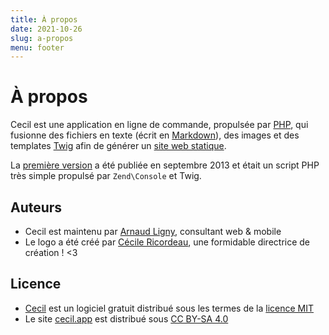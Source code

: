```yaml
---
title: À propos
date: 2021-10-26
slug: a-propos
menu: footer
---
```


# À propos

Cecil est une application en ligne de commande, propulsée par [PHP](https://www.php.net), qui fusionne des fichiers en texte (écrit en [Markdown](https://daringfireball.net/projects/markdown/)), des images et des templates [Twig](https://twig.symfony.com) afin de générer un [site web statique](https://en.wikipedia.org/wiki/Static_web_page).

La [première version](https://github.com/Cecilapp/Cecil/commit/58cd48bcc72baa7636ffdd0520d26c2847130537) a été publiée en septembre 2013 et était un script PHP très simple propulsé par `Zend\Console` et Twig.

## Auteurs

- Cecil est maintenu par [Arnaud Ligny](https://arnaudligny.fr), consultant web & mobile
- Le logo a été créé par [Cécile Ricordeau](https://www.cecillie.fr), une formidable directrice de création ! <3

## Licence

- [Cecil](https://github.com/Cecilapp/Cecil/) est un logiciel gratuit distribué sous les termes de la [licence MIT](https://github.com/Cecilapp/Cecil/blob/master/LICENSE )
- Le site [cecil.app](https://cecil.app) est distribué sous [CC BY-SA 4.0](https://creativecommons.org/licenses/by-sa/4.0/)
